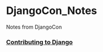 # DjangoCon_Notes
Notes from DjangoCon

### [Contributing to Django](https://docs.djangoproject.com/en/dev/internals/contributing/new-contributors/)
